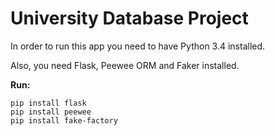 # University Database Project

In order to run this app you need to have Python 3.4 installed.

Also, you need Flask, Peewee ORM and Faker installed. 

**Run:**
```
pip install flask
pip install peewee
pip install fake-factory
```
